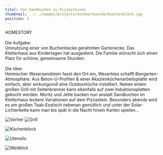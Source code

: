 ```yaml
---
titel: Von Sandkuchen zu Pizzasteinen
thumbnail: ../../images/projects/outdoorkueche/kuechenblock.jpg
position: 5
---
```


HOMESTORY <br>
<br>
Die Aufgabe:
<br>Umnutzung einer von Buchenhecke gerahmten Gartenecke. Das Kletterhaus aus Kindertagen hat
ausgedient. Die Familie wünscht sich einen Platz für schöne, gemeinsame Stunden.
<br>
<br>Die Idee:
<br>Heimischer Wesersandstein fasst den Ort ein, Weserkies schafft Biergarten-Atmosphäre. Aus
Beton-U-Profilen & einer Akazienküchenarbeitsplatte wird einfach, aber wirkungsvoll eine Outdoorküche
installiert. Neben einem großen Grill mit Seitenbrenner kann ebenfalls auf zwei Induktionsplatten
gekocht werden. Moritz und Jette backen nun anstatt Sandkuchen im Kletterhaus leckere Variationen auf
dem Pizzastein. Besonders abends wird es am großen Teak-Esstisch nebenan gemütlich und unter der
Solar-Lichterkette kann man bis spät in die Nacht hinein Karten spielen...

![Vorher](../../images/projects/outdoorkueche/kletterhaus.jpg)
![Grill](../../images/projects/outdoorkueche/grill.jpg)

![Küchenblock](../../images/projects/outdoorkueche/kuechenblock.jpg)

![Utensilo](../../images/projects/outdoorkueche/utensilo.jpg)

![Weitblick](../../images/projects/outdoorkueche/weitblick.jpg)
